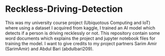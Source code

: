 # Reckless-Driving-Detection
This was my university course project (Ubiquotous Computing and IoT) where using a dataset I acquired from kaggle, I trained an AI model which detects if a person is driving recklessly or not. This repository contain some word documents which explains the project and jupyter notebook files for training the model. I want to give credits to my project partners Sarim Amir (SarimAmir) and Abdul Bari (abdulbari209).
